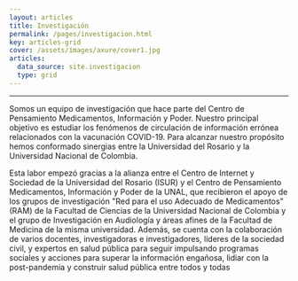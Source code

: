 ```yaml
---
layout: articles
title: Investigación
permalink: /pages/investigacion.html
key: articles-grid
cover: /assets/images/axure/cover1.jpg
articles:
  data_source: site.investigacion
  type: grid
---
```


<div class="article__content" markdown="1">

---
Somos un equipo de investigación que hace parte del Centro de Pensamiento Medicamentos, Información y Poder. Nuestro principal objetivo es estudiar los fenómenos de circulación de información errónea relacionados con la vacunación COVID-19. Para alcanzar nuestro propósito hemos conformado sinergias entre la Universidad del Rosario y la Universidad Nacional de Colombia. 

Esta labor empezó gracias a la alianza entre el Centro de Internet y Sociedad de la Universidad del Rosario (ISUR) y el Centro de Pensamiento Medicamentos, Información y Poder de la UNAL, que recibieron el  apoyo de los grupos de investigación "Red para el uso Adecuado de Medicamentos" (RAM) de la Facultad de Ciencias de la Universidad Nacional de Colombia y el grupo de Investigación en Audiología y áreas afines de la Facultad de Medicina de la misma universidad. Además, se cuenta con la colaboración de varios docentes, investigadoras e investigadores, líderes de la sociedad civil, y expertos en salud pública para seguir impulsando programas sociales y acciones para superar la información engañosa, lidiar con la post-pandemia y construir salud pública entre todos y todas
